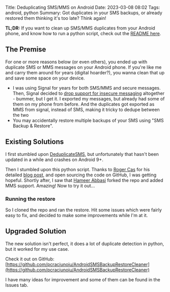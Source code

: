 Title: Deduplicating SMS/MMS on Android
Date: 2023-03-08 08:02
Tags: android, python
Summary: Got duplicates in your SMS backups, or already restored them thinking it's too late? Think again!

**TL;DR:** If you want to clean up SMS/MMS duplicates from your Android phone, and know how to run a python script, check out the [README here](https://github.com/pcraciunoiu/AndroidSMSBackupRestoreCleaner#readme).

## The Premise

For one or more reasons below (or even others), you ended up with duplicate SMS or MMS messages on your Android phone. If you're like me and carry them around for years (digital hoarder?), you wanna clean that up and save some space on your device.

* I was using Signal for years for both SMS/MMS and secure messages. Then, Signal decided to [drop support for insecure messaging](https://signal.org/blog/sms-removal-android/) altogether - bummer, but I get it. I exported my messages, but already had some of them on my phone from before. And the duplicates got exported as MMS from signal, instead of SMS, making it tricky to dedupe between the two
* You may accidentally restore multiple backups of your SMS using "SMS Backup & Restore".

## Existing Solutions

I first stumbled upon [DeduplicateSMS](https://play.google.com/store/apps/details?id=com.venomvendor.sms.deduplicate), but unfortunately that hasn't been updated in a while and crashes on Android 9+.

Then I stumbled upon this python script. Thanks to [Roger Cas](https://github.com/radj/AndroidSMSBackupRestoreCleaner) for his detailed [blog post](http://blog.radj.me/removing-duplicates-sms-backup-restore-xml-android), and open sourcing the code on GitHub, I was getting hopeful. Shortly after, I saw that [Hameer Abbasi](https://github.com/hameerabbasi/AndroidSMSBackupRestoreCleaner) forked the repo and added MMS support. Amazing! Now to try it out...

### Running the restore

So I cloned the repo and ran the restore. Hit some issues which were fairly easy to fix, and decided to make some improvements while I'm at it.

## Upgraded Solution

The new solution isn't perfect, it does a lot of duplicate detection in python, but it worked for my use case.

Check it out on GitHub: [https://github.com/pcraciunoiu/AndroidSMSBackupRestoreCleaner](https://github.com/pcraciunoiu/AndroidSMSBackupRestoreCleaner)

I have many ideas for improvement and some of them can be found in the Issues tab.

